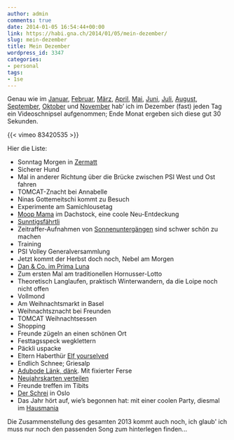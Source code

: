 ```yaml
---
author: admin
comments: true
date: 2014-01-05 16:54:44+00:00
link: https://habi.gna.ch/2014/01/05/mein-dezember/
slug: mein-dezember
title: Mein Dezember
wordpress_id: 3347
categories:
- personal
tags:
- 1se
---
```


Genau wie im [Januar](https://habi.gna.ch/2013/02/01/mein-januar/), [Februar](https://habi.gna.ch/2013/03/04/mein-februar/), [März](https://habi.gna.ch/2013/04/01/mein-marz/), [April](https://habi.gna.ch/2013/05/01/mein-april/), [Mai](https://habi.gna.ch/2013/06/01/mein-mai/), [Juni](https://habi.gna.ch/2013/07/01/mein-juni/), [Juli](https://habi.gna.ch/2013/08/02/mein-juli/), [August](https://habi.gna.ch/2013/09/02/mein-august/), [September](https://habi.gna.ch/2013/10/02/mein-september/), [Oktober](https://habi.gna.ch/2013/11/03/mein-oktober/) und [November](https://habi.gna.ch/2013/12/03/mein-november/) hab’ ich im Dezember (fast) jeden Tag ein Videoschnipsel aufgenommen; Ende Monat ergeben sich diese gut 30 Sekunden.

{{< vimeo 83420535 >}}

Hier die Liste:
* Sonntag Morgen in [Zermatt](http://runkeeper.com/user/davidhaberthuer/activity/276564991)
* Sicherer Hund
* Mal in anderer Richtung über die Brücke zwischen PSI West und Ost fahren
* TOMCAT-Znacht bei Annabelle
* Ninas Gottemeitschi kommt zu Besuch
* Experimente am Samichlousetag
* [Moop Mama](http://www.moopmama.com) im Dachstock, eine coole Neu-Entdeckung
* [Sunntigsfährtli](http://runkeeper.com/user/davidhaberthuer/activity/278789783)
* Zeitraffer-Aufnahmen von [Sonnenuntergängen](http://www.flickr.com/photos/habi/11074424665/) sind schwer schön zu machen
* Training
* PSI Volley Generalversammlung
* Jetzt kommt der Herbst doch noch, Nebel am Morgen
* [Dan & Co. im Prima Luna](http://www.flickr.com/photos/habi/sets/72157638660969976/)
* Zum ersten Mal am traditionellen Hornusser-Lotto
* Theoretisch Langlaufen, praktisch Winterwandern, da die Loipe noch nicht offen
* Vollmond
* Am Weihnachtsmarkt in Basel
* Weihnachtsznacht bei Freunden
* TOMCAT Weihnachtsessen
* Shopping
* Freunde zügeln an einen schönen Ort
* Festtagsspeck wegklettern
* Päckli uspacke
* Eltern Haberthür [Elf yourselved](http://www.elfyourself.com)
* Endlich Schnee; Griesalp
* [Adubode Länk, dänk](http://runkeeper.com/user/davidhaberthuer/activity/284213393). Mit fixierter Ferse
* [Neujahrskarten verteilen](http://runkeeper.com/user/davidhaberthuer/activity/284556011)
* Freunde treffen im Tibits
* [Der Schrei](https://en.wikipedia.org/wiki/The_Scream) in Oslo
* Das Jahr hört auf, wie’s begonnen hat: mit einer coolen Party, diesmal im [Hausmania](http://hausmania.org/)

Die Zusammenstellung des gesamten 2013 kommt auch noch, ich glaub' ich muss nur noch den passenden Song zum hinterlegen finden...
